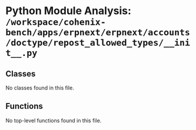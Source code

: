 # Python Module Analysis: `/workspace/cohenix-bench/apps/erpnext/erpnext/accounts/doctype/repost_allowed_types/__init__.py`

## Classes

No classes found in this file.


## Functions

No top-level functions found in this file.

